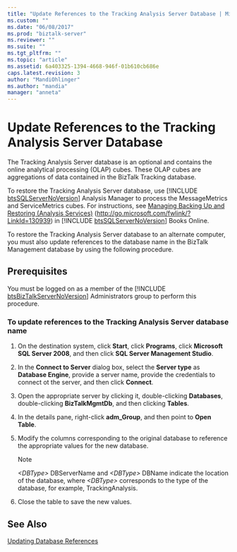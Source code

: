 ```yaml
---
title: "Update References to the Tracking Analysis Server Database | Microsoft Docs"
ms.custom: ""
ms.date: "06/08/2017"
ms.prod: "biztalk-server"
ms.reviewer: ""
ms.suite: ""
ms.tgt_pltfrm: ""
ms.topic: "article"
ms.assetid: 6a403325-1394-4668-946f-01b610cb686e
caps.latest.revision: 3
author: "MandiOhlinger"
ms.author: "mandia"
manager: "anneta"
---
```

# Update References to the Tracking Analysis Server Database
The Tracking Analysis Server database is an optional and contains the online analytical processing (OLAP) cubes. These OLAP cubes are aggregations of data contained in the BizTalk Tracking database.  
  
 To restore the Tracking Analysis Server database, use [!INCLUDE [btsSQLServerNoVersion](../includes/btssqlservernoversion-md.md)] Analysis Manager to process the MessageMetrics and ServiceMetrics cubes. For instructions, see [Managing Backing Up and Restoring (Analysis Services)](http://go.microsoft.com/fwlink/?LinkId=130939) (<http://go.microsoft.com/fwlink/?LinkId=130939>) in [!INCLUDE [btsSQLServerNoVersion](../includes/btssqlservernoversion-md.md)] Books Online.  
  
 To restore the Tracking Analysis Server database to an alternate computer, you must also update references to the database name in the BizTalk Management database by using the following procedure.  
  
## Prerequisites  
 You must be logged on as a member of the [!INCLUDE [btsBizTalkServerNoVersion](../includes/btsbiztalkservernoversion-md.md)] Administrators group to perform this procedure.  
  
### To update references to the Tracking Analysis Server database name  
  
1.  On the destination system, click **Start**, click **Programs**, click **Microsoft SQL Server 2008**, and then click **SQL Server Management Studio**.  
  
2.  In the **Connect to Server** dialog box, select the **Server type** as **Database Engine**, provide a server name, provide the credentials to connect ot the server, and then click **Connect**.  
  
3.  Open the appropriate server by clicking it, double-clicking **Databases**, double-clicking **BizTalkMgmtDb**, and then clicking **Tables**.  
  
4.  In the details pane, right-click **adm_Group**, and then point to **Open Table**.  
  
5.  Modify the columns corresponding to the original database to reference the appropriate values for the new database.  
  
    > [!NOTE]  
    >  *\<DBType\>* DBServerName and *\<DBType\>* DBName indicate the location of the database, where *\<DBType\>* corresponds to the type of the database, for example, TrackingAnalysis.  
  
6.  Close the table to save the new values.  
  
## See Also  
 [Updating Database References](../technical-guides/updating-database-references.md)